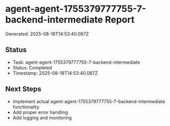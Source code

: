# agent-agent-1755379777755-7-backend-intermediate Report

Generated: 2025-08-18T14:53:40.087Z

## Status
- Task: agent-agent-1755379777755-7-backend-intermediate
- Status: Completed
- Timestamp: 2025-08-18T14:53:40.087Z

## Next Steps
- Implement actual agent-agent-1755379777755-7-backend-intermediate functionality
- Add proper error handling
- Add logging and monitoring
